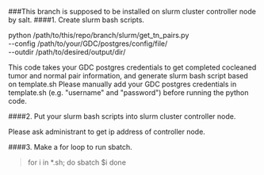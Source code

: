 ###This branch is supposed to be installed on slurm cluster controller node by salt.
####1. Create slurm bash scripts.

python /path/to/this/repo/branch/slurm/get_tn_pairs.py \
--config /path/to/your/GDC/postgres/config/file/ \
--outdir /path/to/desired/output/dir/

This code takes your GDC postgres credentials to get completed cocleaned tumor and normal pair information, and generate slurm bash script based on template.sh
Please manually add your GDC postgres credentials in template.sh (e.g. "username" and "password") before running the python code.

####2. Put your slurm bash scripts into slurm cluster controller node.

Please ask administrant to get ip address of controller node.

####3. Make a for loop to run sbatch.

>for i in *.sh;
>do
>sbatch $i
>done
